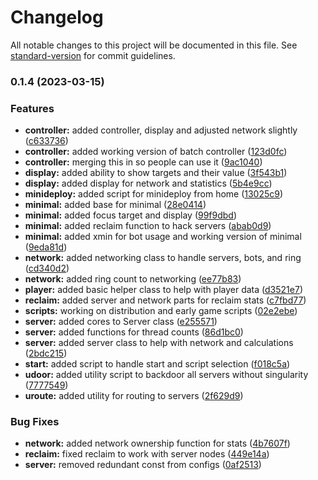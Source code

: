 # Changelog

All notable changes to this project will be documented in this file. See [standard-version](https://github.com/conventional-changelog/standard-version) for commit guidelines.

### 0.1.4 (2023-03-15)


### Features

* **controller:** added controller, display and adjusted network slightly ([c633736](https://github.com/xjonsson/bitburner-scripts/commit/c6337369958f92d2c12bf45de07032fcafde4934))
* **controller:** added working version of batch controller ([123d0fc](https://github.com/xjonsson/bitburner-scripts/commit/123d0fcd881cf5efbe492068bfd345b87e17ea43))
* **controller:** merging this in so people can use it ([9ac1040](https://github.com/xjonsson/bitburner-scripts/commit/9ac10409dfb27e37c9a46cfd9d5b4aecd48b550c))
* **display:** added ability to show targets and their value ([3f543b1](https://github.com/xjonsson/bitburner-scripts/commit/3f543b17288abffc6937266265bb96e7c0e2b43a))
* **display:** added display for network and statistics ([5b4e9cc](https://github.com/xjonsson/bitburner-scripts/commit/5b4e9ccd45802e12e863c02c2a5e34de1c0886eb))
* **minideploy:** added script for minideploy from home ([13025c9](https://github.com/xjonsson/bitburner-scripts/commit/13025c9652122b3ee763b6e244a6eadbcdd694ba))
* **minimal:** added base for minimal ([28e0414](https://github.com/xjonsson/bitburner-scripts/commit/28e04141c1084fea7afe178a11eca5f7a5180e93))
* **minimal:** added focus target and display ([99f9dbd](https://github.com/xjonsson/bitburner-scripts/commit/99f9dbdf529670e5453a524b868c0fe896e90c94))
* **minimal:** added reclaim function to hack servers ([abab0d9](https://github.com/xjonsson/bitburner-scripts/commit/abab0d939dc400a556a35f08495a3fe57338cbf3))
* **minimal:** added xmin for bot usage and working version of minimal ([9eda81d](https://github.com/xjonsson/bitburner-scripts/commit/9eda81de7db94fd4acf201c19a65fb0dab6ff42b))
* **network:** added networking class to handle servers, bots, and ring ([cd340d2](https://github.com/xjonsson/bitburner-scripts/commit/cd340d2ea0e51144791c0c84c46ff55431c08311))
* **network:** added ring count to networking ([ee77b83](https://github.com/xjonsson/bitburner-scripts/commit/ee77b83b70fb8230e6cfc8e314adb7225d9fea18))
* **player:** added basic helper class to help with player data ([d3521e7](https://github.com/xjonsson/bitburner-scripts/commit/d3521e7a0593776fa5aed2a09559a619b1ec2283))
* **reclaim:** added server and network parts for reclaim stats ([c7fbd77](https://github.com/xjonsson/bitburner-scripts/commit/c7fbd77d5d0363f2ee590f451900c55570177cf6))
* **scripts:** working on distribution and early game scripts ([02e2ebe](https://github.com/xjonsson/bitburner-scripts/commit/02e2ebe806d0e0b76e7b6ca2af3436d0767f566b))
* **server:** added cores to Server class ([e255571](https://github.com/xjonsson/bitburner-scripts/commit/e255571d16f077286766c87b6f21c87611ba690b))
* **server:** added functions for thread counts ([86d1bc0](https://github.com/xjonsson/bitburner-scripts/commit/86d1bc0d0df1e92e31f44ee7051afdb10db91a04))
* **server:** added server class to help with network and calculations ([2bdc215](https://github.com/xjonsson/bitburner-scripts/commit/2bdc2152d94ae611dd392f91b97edfe24023efab))
* **start:** added script to handle start and script selection ([f018c5a](https://github.com/xjonsson/bitburner-scripts/commit/f018c5af89294824a28b2d25d7d3d8bd22e57f76))
* **udoor:** added utility script to backdoor all servers without singularity ([7777549](https://github.com/xjonsson/bitburner-scripts/commit/777754960e5d36062aec902947a88823e9a8ca1b))
* **uroute:** added utility for routing to servers ([2f629d9](https://github.com/xjonsson/bitburner-scripts/commit/2f629d9a198dc8c8a4ba77dcda712c26bdd0fe66))


### Bug Fixes

* **network:** added network ownership function for stats ([4b7607f](https://github.com/xjonsson/bitburner-scripts/commit/4b7607f528b93a31890389b37d7a01abf82779e9))
* **reclaim:** fixed reclaim to work with server nodes ([449e14a](https://github.com/xjonsson/bitburner-scripts/commit/449e14a655657148f17d77f2a70bbeb9baebaa99))
* **server:** removed redundant const from configs ([0af2513](https://github.com/xjonsson/bitburner-scripts/commit/0af25133f2c0f21f6001feb4ca1b372412838564))
